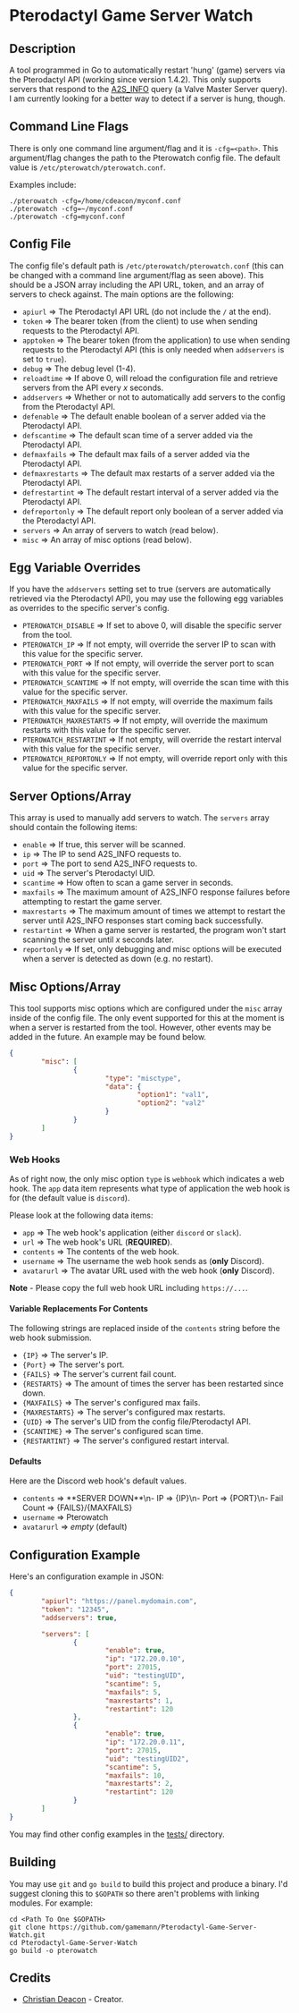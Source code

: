 # Pterodactyl Game Server Watch

## Description
A tool programmed in Go to automatically restart 'hung' (game) servers via the Pterodactyl API (working since version 1.4.2). This only supports servers that respond to the [A2S_INFO](https://developer.valvesoftware.com/wiki/Server_queries#A2S_INFO) query (a Valve Master Server query). I am currently looking for a better way to detect if a server is hung, though.

## Command Line Flags
There is only one command line argument/flag and it is `-cfg=<path>`. This argument/flag changes the path to the Pterowatch config file. The default value is `/etc/pterowatch/pterowatch.conf`.

Examples include:

```
./pterowatch -cfg=/home/cdeacon/myconf.conf
./pterowatch -cfg=~/myconf.conf
./pterowatch -cfg=myconf.conf
```

## Config File
The config file's default path is `/etc/pterowatch/pterowatch.conf` (this can be changed with a command line argument/flag as seen above). This should be a JSON array including the API URL, token, and an array of servers to check against. The main options are the following:

* `apiurl` => The Pterodactyl API URL (do not include the `/` at the end).
* `token` => The bearer token (from the client) to use when sending requests to the Pterodactyl API.
* `apptoken` => The bearer token (from the application) to use when sending requests to the Pterodactyl API (this is only needed when `addservers` is set to `true`).
* `debug` => The debug level (1-4).
* `reloadtime` => If above 0, will reload the configuration file and retrieve servers from the API every *x* seconds.
* `addservers` => Whether or not to automatically add servers to the config from the Pterodactyl API.
* `defenable` => The default enable boolean of a server added via the Pterodactyl API.
* `defscantime` => The default scan time of a server added via the Pterodactyl API.
* `defmaxfails` => The default max fails of a server added via the Pterodactyl API.
* `defmaxrestarts` => The default max restarts of a server added via the Pterodactyl API.
* `defrestartint` => The default restart interval of a server added via the Pterodactyl API.
* `defreportonly` => The default report only boolean of a server added via the Pterodactyl API.
* `servers` => An array of servers to watch (read below).
* `misc` => An array of misc options (read below).

## Egg Variable Overrides
If you have the `addservers` setting set to true (servers are automatically retrieved via the Pterodactyl API), you may use the following egg variables as overrides to the specific server's config.

* `PTEROWATCH_DISABLE` => If set to above 0, will disable the specific server from the tool.
* `PTEROWATCH_IP` => If not empty, will override the server IP to scan with this value for the specific server.
* `PTEROWATCH_PORT` => If not empty, will override the server port to scan with this value for the specific server.
* `PTEROWATCH_SCANTIME` => If not empty, will override the scan time with this value for the specific server.
* `PTEROWATCH_MAXFAILS` => If not empty, will override the maximum fails with this value for the specific server.
* `PTEROWATCH_MAXRESTARTS` => If not empty, will override the maximum restarts with this value for the specific server.
* `PTEROWATCH_RESTARTINT` => If not empty, will override the restart interval with this value for the specific server.
* `PTEROWATCH_REPORTONLY` => If not empty, will override report only with this value for the specific server.

## Server Options/Array
This array is used to manually add servers to watch. The `servers` array should contain the following items:

* `enable` => If true, this server will be scanned.
* `ip` => The IP to send A2S_INFO requests to.
* `port` => The port to send A2S_INFO requests to.
* `uid` => The server's Pterodactyl UID.
* `scantime` => How often to scan a game server in seconds.
* `maxfails` => The maximum amount of A2S_INFO response failures before attempting to restart the game server.
* `maxrestarts` => The maximum amount of times we attempt to restart the server until A2S_INFO responses start coming back successfully.
* `restartint` => When a game server is restarted, the program won't start scanning the server until *x* seconds later.
* `reportonly` => If set, only debugging and misc options will be executed when a server is detected as down (e.g. no restart).

## Misc Options/Array
This tool supports misc options which are configured under the `misc` array inside of the config file. The only event supported for this at the moment is when a server is restarted from the tool. However, other events may be added in the future. An example may be found below.

```JSON
{
        "misc": [
                {
                        "type": "misctype",
                        "data": {
                                "option1": "val1",
                                "option2": "val2"
                        }
                }
        ]
}
```

### Web Hooks
As of right now, the only misc option `type` is `webhook` which indicates a web hook. The `app` data item represents what type of application the web hook is for (the default value is `discord`).

Please look at the following data items:

* `app` => The web hook's application (either `discord` or `slack`).
* `url` => The web hook's URL (**REQUIRED**).
* `contents` => The contents of the web hook.
* `username` => The username the web hook sends as (**only** Discord).
* `avatarurl` => The avatar URL used with the web hook (**only** Discord).

**Note** - Please copy the full web hook URL including `https://...`.

#### Variable Replacements For Contents
The following strings are replaced inside of the `contents` string before the web hook submission.

* `{IP}` => The server's IP.
* `{Port}` => The server's port.
* `{FAILS}` => The server's current fail count.
* `{RESTARTS}` => The amount of times the server has been restarted since down.
* `{MAXFAILS}` => The server's configured max fails.
* `{MAXRESTARTS}` => The server's configured max restarts.
* `{UID}` => The server's UID from the config file/Pterodactyl API.
* `{SCANTIME}` => The server's configured scan time.
* `{RESTARTINT}` => The server's configured restart interval.

#### Defaults
Here are the Discord web hook's default values.

* `contents` => \*\*SERVER DOWN\*\*\\n- IP => {IP}\\n- Port => {PORT}\\n- Fail Count => {FAILS}/{MAXFAILS}
* `username` => Pterowatch
* `avatarurl` => *empty* (default)

## Configuration Example
Here's an configuration example in JSON:

```JSON
{
        "apiurl": "https://panel.mydomain.com",
        "token": "12345",
        "addservers": true,

        "servers": [
                {
                        "enable": true,
                        "ip": "172.20.0.10",
                        "port": 27015,
                        "uid": "testingUID",
                        "scantime": 5,
                        "maxfails": 5,
                        "maxrestarts": 1,
                        "restartint": 120
                },
                {
                        "enable": true,
                        "ip": "172.20.0.11",
                        "port": 27015,
                        "uid": "testingUID2",
                        "scantime": 5,
                        "maxfails": 10,
                        "maxrestarts": 2,
                        "restartint": 120
                }
        ]
}
```

You may find other config examples in the [tests/](https://github.com/gamemann/Pterodactyl-Game-Server-Watch/tests) directory.

## Building
You may use `git` and `go build` to build this project and produce a binary. I'd suggest cloning this to `$GOPATH` so there aren't problems with linking modules. For example:

```
cd <Path To One $GOPATH>
git clone https://github.com/gamemann/Pterodactyl-Game-Server-Watch.git
cd Pterodactyl-Game-Server-Watch
go build -o pterowatch
```

## Credits
* [Christian Deacon](https://github.com/gamemann) - Creator.